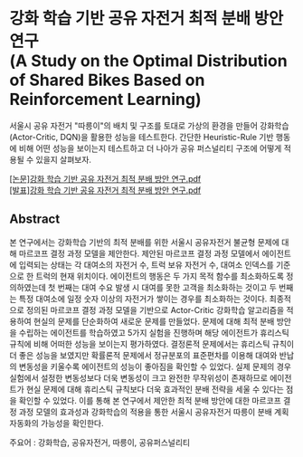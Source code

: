 강화 학습 기반 공유 자전거 최적 분배 방안 연구  
(A Study on the Optimal Distribution of Shared Bikes Based on Reinforcement Learning)
===========================================================================================

서울시 공유 자전거 "따릉이"의 배치 및 구조를 토대로 가상의 환경을 만들어 강화학습(Actor-Critic, DQN)을 활용한 성능을 테스트한다. 간단한 Heuristic-Rule 기반 행동에 비해 어떤 성능을 보이는지 테스트하고 더 나아가 공유 퍼스널리티 구조에 어떻게 적용될 수 있을지 살펴보자. 

[[논문]강화 학습 기반 공유 자전거 최적 분배 방안 연구.pdf](https://github.com/yjch00/RL/files/11119153/default.pdf)  
[[발표]강화 학습 기반 공유 자전거 최적 분배 방안 연구.pdf](https://github.com/yjch00/RL/files/11119154/default.pdf)

## Abstract

본 연구에서는 강화학습 기반의 최적 분배를 위한 서울시 공유자전거 불균형 문제에 대해 마르코프 결정 과정 모델을 제안한다. 제안된 마르코프 결정 과정 모델에서 에이전트에 입력되는 상태는 각 대여소의 자전거 수, 트럭 보유 자전거 수, 대여소 인덱스를 기준으로 한 트럭의 현재 위치이다. 에이전트의 행동은 두 가지 목적 함수를 최소화하도록 정의하였는데 첫 번째는 대여 수요 발생 시 대여를 못한 고객을 최소화하는 것이고 두 번째는 특정 대여소에 일정 숫자 이상의 자전거가 쌓이는 경우를 최소화하는 것이다. 
 최종적으로 정의된 마르코프 결정 과정 모델을 기반으로 Actor-Critic 강화학습 알고리즘을 적용하여 현실의 문제를 단순화하여 새로운 문제를 만들었다. 문제에 대해 최적 분배 방안을 수립하는 에이전트를 학습하였고 5가지 실험을 진행하며 해당 에이전트가 휴리스틱 규칙에 비해 어떠한 성능을 보이는지 평가하였다. 결정론적 문제에서는 휴리스틱 규칙이 더 좋은 성능을 보였지만 확률론적 문제에서 정규분포의 표준편차를 이용해 대여와 반납의 변동성을 키울수록 에이전트의 성능이 좋아짐을 확인할 수 있었다. 실제 문제의 경우 실험에서 설정한 변동성보다 더욱 변동성이 크고 완전한 무작위성이 존재하므로 에이전트가 현실 문제에 대해 휴리스틱 규칙보다 더욱 효과적인 분배 전략을 세울 수 있다는 점을 확인할 수 있었다. 이를 통해 본 연구에서 제안한 최적 분배 방안에 대한 마르코프 결정 과정 모델의 효과성과 강화학습의 적용을 통한 서울시 공유자전거 따릉이 분배 계획 자동화의 가능성을 확인한다.

주요어 : 강화학습, 공유자전거, 따릉이, 공유퍼스널리티

